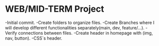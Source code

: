 # WEB/MID-TERM Project
-Initial commit.
-Create folders to organize files.
-Create Branches where I will develop different functionalities separately(main, dev, feature/...).
-Verify connections between files.
-Create header in homepage with (img, nav, button).
-CSS´s header.
